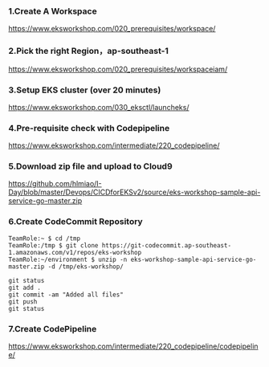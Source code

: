 ### 1.Create A Workspace
https://www.eksworkshop.com/020_prerequisites/workspace/
### 2.Pick the right Region，ap-southeast-1
https://www.eksworkshop.com/020_prerequisites/workspaceiam/
### 3.Setup EKS cluster (over 20 minutes)
https://www.eksworkshop.com/030_eksctl/launcheks/
### 4.Pre-requisite check with Codepipeline
https://www.eksworkshop.com/intermediate/220_codepipeline/
### 5.Download zip file and upload to Cloud9
https://github.com/hlmiao/I-Day/blob/master/Devops/CICDforEKSv2/source/eks-workshop-sample-api-service-go-master.zip
### 6.Create CodeCommit Repository
```
TeamRole:~ $ cd /tmp
TeamRole:/tmp $ git clone https://git-codecommit.ap-southeast-1.amazonaws.com/v1/repos/eks-workshop
TeamRole:~/environment $ unzip -n eks-workshop-sample-api-service-go-master.zip -d /tmp/eks-workshop/
```
```
git status
git add .
git commit -am "Added all files"
git push
git status
```
### 7.Create CodePipeline
https://www.eksworkshop.com/intermediate/220_codepipeline/codepipeline/
